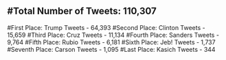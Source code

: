 #Total Number of Tweets: 110,307 
---
#First Place: Trump Tweets - 64,393
#Second Place: Clinton Tweets - 15,659
#Third Place: Cruz Tweets - 11,134
#Fourth Place: Sanders Tweets - 9,764
#Fifth Place: Rubio Tweets - 6,181
#Sixth Place: Jeb! Tweets - 1,737
#Seventh Place: Carson Tweets - 1,095
#Last Place: Kasich Tweets - 344
